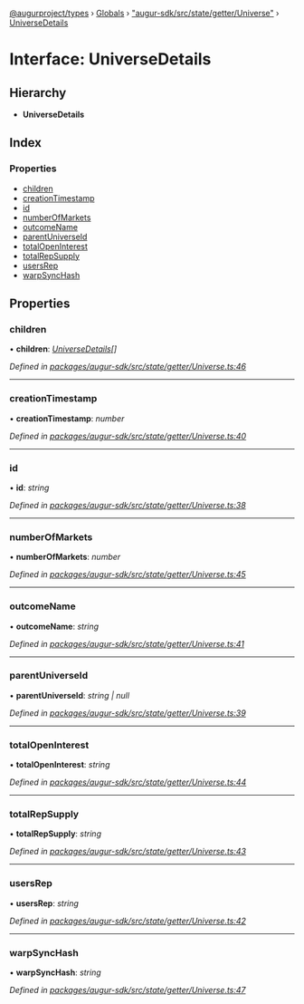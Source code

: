 [@augurproject/types](../README.md) › [Globals](../globals.md) › ["augur-sdk/src/state/getter/Universe"](../modules/_augur_sdk_src_state_getter_universe_.md) › [UniverseDetails](_augur_sdk_src_state_getter_universe_.universedetails.md)

# Interface: UniverseDetails

## Hierarchy

* **UniverseDetails**

## Index

### Properties

* [children](_augur_sdk_src_state_getter_universe_.universedetails.md#children)
* [creationTimestamp](_augur_sdk_src_state_getter_universe_.universedetails.md#creationtimestamp)
* [id](_augur_sdk_src_state_getter_universe_.universedetails.md#id)
* [numberOfMarkets](_augur_sdk_src_state_getter_universe_.universedetails.md#numberofmarkets)
* [outcomeName](_augur_sdk_src_state_getter_universe_.universedetails.md#outcomename)
* [parentUniverseId](_augur_sdk_src_state_getter_universe_.universedetails.md#parentuniverseid)
* [totalOpenInterest](_augur_sdk_src_state_getter_universe_.universedetails.md#totalopeninterest)
* [totalRepSupply](_augur_sdk_src_state_getter_universe_.universedetails.md#totalrepsupply)
* [usersRep](_augur_sdk_src_state_getter_universe_.universedetails.md#usersrep)
* [warpSyncHash](_augur_sdk_src_state_getter_universe_.universedetails.md#warpsynchash)

## Properties

###  children

• **children**: *[UniverseDetails](_augur_sdk_src_state_getter_universe_.universedetails.md)[]*

*Defined in [packages/augur-sdk/src/state/getter/Universe.ts:46](https://github.com/AugurProject/augur/blob/88b6e76efb/packages/augur-sdk/src/state/getter/Universe.ts#L46)*

___

###  creationTimestamp

• **creationTimestamp**: *number*

*Defined in [packages/augur-sdk/src/state/getter/Universe.ts:40](https://github.com/AugurProject/augur/blob/88b6e76efb/packages/augur-sdk/src/state/getter/Universe.ts#L40)*

___

###  id

• **id**: *string*

*Defined in [packages/augur-sdk/src/state/getter/Universe.ts:38](https://github.com/AugurProject/augur/blob/88b6e76efb/packages/augur-sdk/src/state/getter/Universe.ts#L38)*

___

###  numberOfMarkets

• **numberOfMarkets**: *number*

*Defined in [packages/augur-sdk/src/state/getter/Universe.ts:45](https://github.com/AugurProject/augur/blob/88b6e76efb/packages/augur-sdk/src/state/getter/Universe.ts#L45)*

___

###  outcomeName

• **outcomeName**: *string*

*Defined in [packages/augur-sdk/src/state/getter/Universe.ts:41](https://github.com/AugurProject/augur/blob/88b6e76efb/packages/augur-sdk/src/state/getter/Universe.ts#L41)*

___

###  parentUniverseId

• **parentUniverseId**: *string | null*

*Defined in [packages/augur-sdk/src/state/getter/Universe.ts:39](https://github.com/AugurProject/augur/blob/88b6e76efb/packages/augur-sdk/src/state/getter/Universe.ts#L39)*

___

###  totalOpenInterest

• **totalOpenInterest**: *string*

*Defined in [packages/augur-sdk/src/state/getter/Universe.ts:44](https://github.com/AugurProject/augur/blob/88b6e76efb/packages/augur-sdk/src/state/getter/Universe.ts#L44)*

___

###  totalRepSupply

• **totalRepSupply**: *string*

*Defined in [packages/augur-sdk/src/state/getter/Universe.ts:43](https://github.com/AugurProject/augur/blob/88b6e76efb/packages/augur-sdk/src/state/getter/Universe.ts#L43)*

___

###  usersRep

• **usersRep**: *string*

*Defined in [packages/augur-sdk/src/state/getter/Universe.ts:42](https://github.com/AugurProject/augur/blob/88b6e76efb/packages/augur-sdk/src/state/getter/Universe.ts#L42)*

___

###  warpSyncHash

• **warpSyncHash**: *string*

*Defined in [packages/augur-sdk/src/state/getter/Universe.ts:47](https://github.com/AugurProject/augur/blob/88b6e76efb/packages/augur-sdk/src/state/getter/Universe.ts#L47)*
